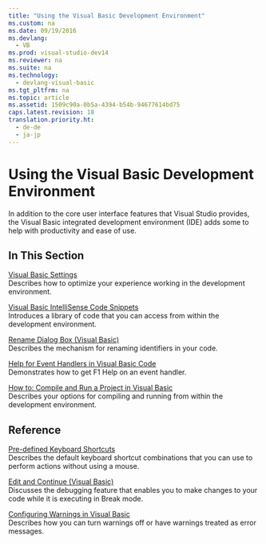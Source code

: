 ```yaml
---
title: "Using the Visual Basic Development Environment"
ms.custom: na
ms.date: 09/19/2016
ms.devlang: 
  - VB
ms.prod: visual-studio-dev14
ms.reviewer: na
ms.suite: na
ms.technology: 
  - devlang-visual-basic
ms.tgt_pltfrm: na
ms.topic: article
ms.assetid: 1509c90a-0b5a-4394-b54b-94677614bd75
caps.latest.revision: 18
translation.priority.ht: 
  - de-de
  - ja-jp
---
```

# Using the Visual Basic Development Environment
In addition to the core user interface features that Visual Studio provides, the Visual Basic integrated development environment (IDE) adds some to help with productivity and ease of use.  
  
## In This Section  
 [Visual Basic Settings](../vs140/Visual-Basic-Settings.md)  
 Describes how to optimize your experience working in the development environment.  
  
 [Visual Basic IntelliSense Code Snippets](../vs140/Visual-Basic-IntelliSense-Code-Snippets.md)  
 Introduces a library of code that you can access from within the development environment.  
  
 [Rename Dialog Box (Visual Basic)](../vs140/Refactoring-and-Rename-Dialog-Box--Visual-Basic-.md)  
 Describes the mechanism for renaming identifiers in your code.  
  
 [Help for Event Handlers in Visual Basic Code](../vs140/Help-for-Event-Handlers-in-Visual-Basic-Code.md)  
 Demonstrates how to get F1 Help on an event handler.  
  
 [How to: Compile and Run a Project in Visual Basic](../vs140/How-to--Compile-and-Run-a-Project-in-Visual-Basic.md)  
 Describes your options for compiling and running from within the development environment.  
  
## Reference  
 [Pre-defined Keyboard Shortcuts](../vs140/Default-Keyboard-Shortcuts-in-Visual-Studio.md)  
 Describes the default keyboard shortcut combinations that you can use to perform actions without using a mouse.  
  
 [Edit and Continue (Visual Basic)](../vs140/Edit-and-Continue--Visual-Basic-.md)  
 Discusses the debugging feature that enables you to make changes to your code while it is executing in Break mode.  
  
 [Configuring Warnings in Visual Basic](../vs140/Configuring-Warnings-in-Visual-Basic.md)  
 Describes how you can turn warnings off or have warnings treated as error messages.